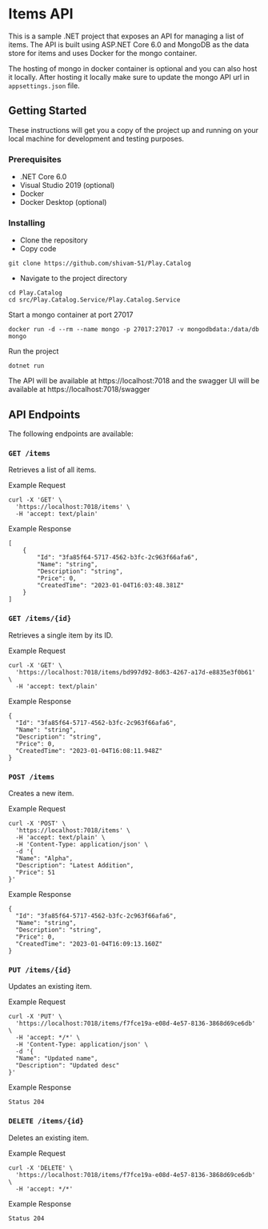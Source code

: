 # Items API

This is a sample .NET project that exposes an API for managing a list of items.
The API is built using ASP.NET Core 6.0 and MongoDB as the data store for items and uses Docker for the mongo container.

The hosting of mongo in docker container is optional and you can also host it locally. After hosting it locally make sure to update the mongo API url in `appsettings.json` file.

## Getting Started
These instructions will get you a copy of the project up and running on your local machine for development and testing purposes.
 
### Prerequisites
- .NET Core 6.0
- Visual Studio 2019 (optional)
- Docker
- Docker Desktop (optional)
### Installing

- Clone the repository
- Copy code
```
git clone https://github.com/shivam-51/Play.Catalog
```
- Navigate to the project directory
```
cd Play.Catalog
cd src/Play.Catalog.Service/Play.Catalog.Service
```

Start a mongo container at port 27017
```
docker run -d --rm --name mongo -p 27017:27017 -v mongodbdata:/data/db mongo
```

Run the project
```
dotnet run
```

The API will be available at https://localhost:7018
and the swagger UI will be available at https://localhost:7018/swagger

## API Endpoints
The following endpoints are available:

### `GET /items`
Retrieves a list of all items.

Example Request
```
curl -X 'GET' \
  'https://localhost:7018/items' \
  -H 'accept: text/plain'
```
Example Response

```
[
    {
        "Id": "3fa85f64-5717-4562-b3fc-2c963f66afa6",
        "Name": "string",
        "Description": "string",
        "Price": 0,
        "CreatedTime": "2023-01-04T16:03:48.381Z"
    }
]
```

### `GET /items/{id}`
Retrieves a single item by its ID.

Example Request

```
curl -X 'GET' \
  'https://localhost:7018/items/bd997d92-8d63-4267-a17d-e8835e3f0b61' \
  -H 'accept: text/plain'
```
Example Response
```
{
  "Id": "3fa85f64-5717-4562-b3fc-2c963f66afa6",
  "Name": "string",
  "Description": "string",
  "Price": 0,
  "CreatedTime": "2023-01-04T16:08:11.948Z"
}
```

### `POST /items`
Creates a new item.

Example Request

```
curl -X 'POST' \
  'https://localhost:7018/items' \
  -H 'accept: text/plain' \
  -H 'Content-Type: application/json' \
  -d '{
  "Name": "Alpha",
  "Description": "Latest Addition",
  "Price": 51
}'
```

Example Response

```
{
  "Id": "3fa85f64-5717-4562-b3fc-2c963f66afa6",
  "Name": "string",
  "Description": "string",
  "Price": 0,
  "CreatedTime": "2023-01-04T16:09:13.160Z"
}
```
### `PUT /items/{id}`
Updates an existing item.

Example Request
```
curl -X 'PUT' \
  'https://localhost:7018/items/f7fce19a-e08d-4e57-8136-3868d69ce6db' \
  -H 'accept: */*' \
  -H 'Content-Type: application/json' \
  -d '{
  "Name": "Updated name",
  "Description": "Updated desc"
}'
```

Example Response

```
Status 204
```

### `DELETE /items/{id}`
Deletes an existing item.

Example Request

```
curl -X 'DELETE' \
  'https://localhost:7018/items/f7fce19a-e08d-4e57-8136-3868d69ce6db' \
  -H 'accept: */*'
```

Example Response

```
Status 204
```
